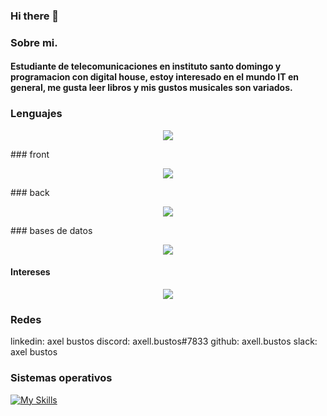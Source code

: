 ### Hi there 👋
### Sobre mi.

#### Estudiante de telecomunicaciones en instituto santo domingo y programacion con digital house, estoy interesado en el mundo IT en general, me gusta leer libros y mis gustos musicales son variados.

### Lenguajes 
<p align="center">
  <a href="https://skillicons.dev">
    <img src="https://skillicons.dev/icons?i=javascript,python" />
  </a>
</p>
### front
<p align="center">
  <a href="https://skillicons.dev">
    <img src="https://skillicons.dev/icons?i=html,css" />
  </a>
</p>
### back
<p align="center">
  <a href="https://skillicons.dev">
    <img src="https://skillicons.dev/icons?i=nodejs,express" />
  </a>
</p>
### bases de datos
<p align="center">
  <a href="https://skillicons.dev">
    <img src="https://skillicons.dev/icons?i=mysql" />
  </a>
</p>

#### Intereses
<p align="center">
  <a href="https://skillicons.dev">
    <img src="https://skillicons.dev/icons?i=react,angular,cpp,java,python" />
  </a>
</p>

### Redes
linkedin: axel bustos
discord: axell.bustos#7833
github: axell.bustos
slack: axel bustos

### Sistemas operativos
[![My Skills](https://skillicons.dev/icons?i=linux,windows)](https://skillicons.dev)
<!--
**axellbustos/axellbustos** is a ✨ _special_ ✨ repository because its `README.md` (this file) appears on your GitHub profile.

Here are some ideas to get you started:

- 🔭 I’m currently working on ...
- 🌱 I’m currently learning ...
- 👯 I’m looking to collaborate on ...
- 🤔 I’m looking for help with ...
- 💬 Ask me about ...
- 📫 How to reach me: ...
- 😄 Pronouns: ...
- ⚡ Fun fact: ...
-->
